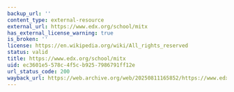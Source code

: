```yaml
---
backup_url: ''
content_type: external-resource
external_url: https://www.edx.org/school/mitx
has_external_license_warning: true
is_broken: ''
license: https://en.wikipedia.org/wiki/All_rights_reserved
status: valid
title: https://www.edx.org/school/mitx
uid: ec3601e5-578c-4f5c-b925-7986791ff12e
url_status_code: 200
wayback_url: https://web.archive.org/web/20250811165852/https://www.edx.org/school/mitx
---
```

